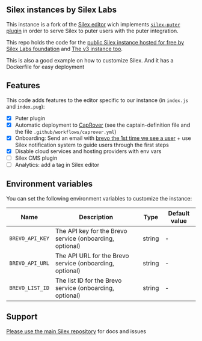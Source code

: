 ## Silex instances by Silex Labs

This instance is a fork of the [Silex editor](https://github.com/silexlabs/editor.silex.me) wich implements [`silex-puter` plugin](https://github.com/silexlabs/silex-puter) in order to serve Silex to puter users with the puter integration.

This repo holds the code for the [public Silex instance hosted for free by Silex Labs foundation](https://puter.silex.me) and [The v3 instance too](https://v3.silex.me).

This is also a good example on how to customize Silex. And it has a Dockerfile for easy deployment

## Features

This code adds features to the editor specific to our instance (in `index.js` and `index.pug`):

* [x] Puter plugin
* [x] Automatic deployment to [CapRover](https://caprover.com/) (see the captain-definition file and the file `.github/workflows/caprover.yml`)
* [x] Onboarding: Send an email with [brevo the 1st time we see a user](https://brevo.co/) + use Silex notification system to guide users through the first steps
* [x] Disable cloud services and hosting providers with env vars
* [ ] Silex CMS plugin
* [ ] Analytics: add a tag in Silex editor

## Environment variables

You can set the following environment variables to customize the instance:

| Name | Description | Type | Default value |
|------|-------------| ---- |---------------|
| `BREVO_API_KEY` | The API key for the Brevo service (onboarding, optional) | string | - |
| `BREVO_API_URL` | The API URL for the Brevo service (onboarding, optional) | string | - |
| `BREVO_LIST_ID` | The list ID for the Brevo service (onboarding, optional) | string | - |

## Support

[Please use the main Silex repository](https://github.com/silexlabs/Silex/) for docs and issues
